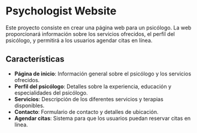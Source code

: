 # Psychologist Website

Este proyecto consiste en crear una página web para un psicólogo. La web proporcionará información sobre los servicios ofrecidos, el perfil del psicólogo, y permitirá a los usuarios agendar citas en línea.

## Características

- **Página de inicio**: Información general sobre el psicólogo y los servicios ofrecidos.
- **Perfil del psicólogo**: Detalles sobre la experiencia, educación y especialidades del psicólogo.
- **Servicios**: Descripción de los diferentes servicios y terapias disponibles.
- **Contacto**: Formulario de contacto y detalles de ubicación.
- **Agendar citas**: Sistema para que los usuarios puedan reservar citas en línea.



